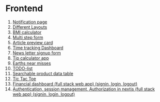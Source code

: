 # Frontend

1. [Notification page](https://frontend-shubhamoulkars-projects.vercel.app/notifications-page-main/index.html)
2. [Different Layouts](https://frontend-shubhamoulkars-projects.vercel.app/layouts/index.html)
3. [BMI calculator](https://frontend-shubhamoulkars-projects.vercel.app/BMI-calculator)
4. [Multi step form](https://frontend-shubhamoulkars-projects.vercel.app/multi-step-form-main)
5. [Article preview card](https://frontend-shubhamoulkars-projects.vercel.app/article-preview-component-master)
6. [Time tracking Dashboard](https://frontend-shubhamoulkars-projects.vercel.app/time-tracking-dashboard)
7. [News letter signup form](https://frontend-shubhamoulkars-projects.vercel.app/newsletter-sign-up-with-success-message-main)
8. [Tip calculator app](https://frontend-shubhamoulkars-projects.vercel.app/tip-calculator-app)
9. [Earths near misses](https://frontend-yiim-shubhamoulkars-projects.vercel.app/)
10. [TODO-list](https://shubhu-todolist.netlify.app)
11. [Searchable product data table](https://shubhu-searchable-table.netlify.app)
12. [Tic Tac Toe](https://shubhu-tic-tac-toe.netlify.app)
13. [Financial dashboard (full stack web app) (signin, login, logout)](https://fullstackdemoes.vercel.app/dashboard)
14. [Authentication, session management, Authorization in nextjs (full
    stack web app) (signin, login, logout)](https://fullstackdemoes.vercel.app/nextjs-auth)
